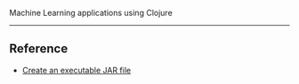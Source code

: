 
Machine Learning applications using Clojure

<hr>

## Reference

- <a href="https://www.braveclojure.com/getting-started/">Create an executable JAR file</a>
